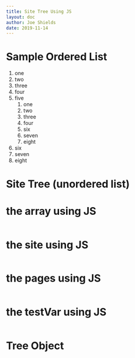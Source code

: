 ```yaml
---
title: Site Tree Using JS
layout: doc
author: Joe Shields
date: 2019-11-14
---
```


<!-- 
This may be helpful later:
https://stackoverflow.com/questions/39092476/sharepoint-2013-build-a-site-tree-navigation-using-javascript 
--!>


<h1>Sample Ordered List</h1>
<ol>
    <li>one</li>
    <li>two</li>
    <li>three</li>
    <li>four</li>
    <li>five
        <ol>
            <li>one</li>
            <li>two</li>
            <li>three</li>
            <li>four</li>
            <li>six</li>
            <li>seven</li>
            <li>eight</li>
        </ol>
        </li>
    <li>six</li>
    <li>seven</li>
    <li>eight</li>
</ol>

<h1>Site Tree (unordered list)</h1>
<div id="ulTree"></div>

<h1>the array using JS</h1>
<pre id="arr"></pre>

<h1>the site using JS</h1>
<pre id="site"></pre>

<h1>the pages using JS</h1>
<pre id="pages"></pre>

<h1>the testVar using JS</h1>
<pre id="testVar"></pre>

<h1>Tree Object</h1>
<pre id="treeObject"></pre>

<script>
console.log('hello world')

var siteUrl = "{{site.url}}";

// read the site structure into a JSON object
var pages = [ 
{%for pagei in site.pages%}  { 
        title: "{{pagei.title}}" ,
        url: "{{pagei.url}}", 
        dir: "{{pagei.dir}}", 
        path: "{{pagei.path}}", 
        name: "{{pagei.name}}", 
        layout: "{{pagei.layout}}", 
        author: "{{pagei.author}}", 
        date: "{{pagei.date}}", 
        pageRole: "",
        parent: "",
        children: [],
        siblings: []
    }{% unless forloop.last %},{% endunless %}
{%endfor%}
];
console.log('here is the page list is it comes from Liquid:');
console.log(pages);


var testVar = {
	text: "example",
	num: 1
};



var npages = pages.length;
console.log('the size of the array is '+npages);
var indexPattern = /\/$/; // url ends with a slash
var rootPattern = /^\/$/; // url is a single slash (root index)
var leafParentPattern = /^\/.*\//; // a bunch of stuff with slashes on either end
var dirs = []; // used for splitting the files/directories in a path
var leafParentArr = []; // precursor to the parent of a leaf node; helps with an exception
var rootIndex = null;

// Loop over the pages to establish what kind of node they are and what their parent is.
for (i=0; i < npages; i++) {
    // console.log('i is '+i+' and the page title is '+pages[i].title);
    if (rootPattern.test(pages[i].url)){ // the root index
        pages[i].pageRole = "root";
        pages[i].parent = "/";
        rootIndex = i;
    } else if (indexPattern.test(pages[i].url)){ // index pages
        pages[i].pageRole = "index";
        dirs = pages[i].dir.split("/");
        dirs.pop(); // remove the last dir
        dirs.pop(); // remove the last dir
        pages[i].parent = dirs.join("/")
    } else { // leaf pages
        pages[i].pageRole = "leaf";
        leafParentArr = leafParentPattern.exec(pages[i].url);
        if ( leafParentArr == null ){
            pages[i].parent = "/"; // exception for stuff in the root dir
        } else {
            pages[i].parent = leafParentArr[0];
        }
    }
    if (! /\/$/.test(pages[i].parent)){ // if it the parent doesn't end with a slash
        pages[i].parent = pages[i].parent + "/" // make it so
    }
}

// loop through the pages to determine their children/siblings
for (i=0; i < npages; i++) {
    // loop through the candidate children/siblings
    for (j=0; j < npages; j++) {
        if (pages[i].url == pages[j].parent){
            switch (pages[j].pageRole) {
                case "index":
                    pages[i].children.push(j);
                    break;
                case "leaf":
                    pages[i].siblings.push(j);
                    break;
                case "root":
                    break;
                default:
                    console.debug("unexpected page role while creating child/sibling links");
            }
        }
    }
}

// var siteTree = {
//     ind: rootIndex,
//     title: pages[rootIndex].title,
//     href: siteUrl + pages[rootIndex].url,
//     siblings: [],
//     children: []
// };
// 
// console.log('initialized site tree');
// console.log(siteTree);

function getRelations(i, depth = 0){
    var node = {
        ind: i,
        title: pages[i].title,
        href: siteUrl + pages[i].url,
        depth: depth,
        siblings: [],
        children: []
    };
    if (depth > npages){
        // We can't sensibly have more levels of recursion than there are pages.
        console.log('recursion limit of getRelations reached ('+depth+")");
        return node;
    }
    switch (pages[i].pageRole){
        case "root":
            // console.debug('root case');
        case "index":
            // console.debug('index case');
            for (j in pages[i].siblings){
                console.debug();
                node.siblings.push(getRelations(pages[i].siblings[j], depth+1))
            }
            for (j in pages[i].children){
                node.children.push(getRelations(pages[i].children[j], depth+1))
            }
            //nsiblings = Object.keys(pages[i].siblings).length;
            //nchildren = Object.keys(pages[i].children).length;
            // if (nsiblings > 0){
            //     for (j=0; j < nsiblings; j++) {
            //         node.siblings.push(getRelations(pages[i].siblings[j], depth+1));
            //     }
            // }
            // if (nchildren > 0){
            //     for (j=0; j < nchildren; j++) {
            //         node.children.push(getRelations(pages[i].children[j], depth+1));
            //     }
            // }
            break;
        case "leaf":
            break;
        default:
            console.debug('unexpected role while creating relations object');
            console.debug('page number: ' + i);
            console.debug('page title: ' + pages[i].title);
    }
    return node;
}

function listFromTree(tree, listType = 'ul'){
    //list = "<"+listType+">\n";
    list = ""
    if (tree.title == ''){ // Untitled pages default to their source file name.
        title = pages[tree.ind].name
    } else {
        title = tree.title
    }
    list += '<li><a href="'+tree.href+'">'+title+'</a>\n';
    list += '<'+listType+'>\n'
    for (i in tree.siblings){ // sublist of siblings
        list += listFromTree(tree.siblings[i], listType)
    }
    for (i in tree.children){ // sublist of children
        list += listFromTree(tree.children[i], listType)
    }
    list += '</'+listType+'></li>\n'
    //list += "</"+listType+">"
    return list;
}

siteTree = getRelations(rootIndex);
ulTree = '<ul>'+listFromTree(siteTree, 'ul')+'</ul>';

console.log('final site tree: ', siteTree);
console.log('ulTree: ', ulTree);
document.getElementById("testVar").innerHTML = JSON.stringify(testVar, null, 4)
document.getElementById("pages").innerHTML = JSON.stringify(pages, null, 4)
document.getElementById("treeObject").innerHTML = JSON.stringify(siteTree, null, 4)
document.getElementById("ulTree").innerHTML = ulTree
</script>
